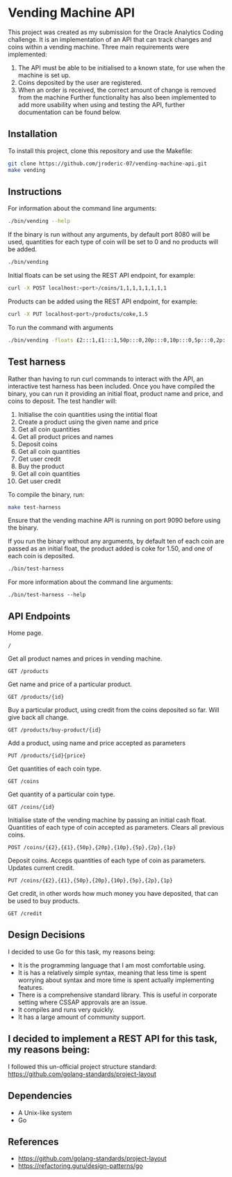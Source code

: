# Vending Machine API
This project was created as my submission for the Oracle Analytics Coding challenge. It is an implementation of an API that can track changes and coins within a vending machine.
Three main requirements were implemented:
1. The API must be able to be initialised to a known state, for use when the machine is set up.
2. Coins deposited by the user are registered.
3. When an order is received, the correct amount of change is removed from the machine
Further functionality has also been implemented to add more usability when using and testing the API, further documentation can be found below.

## Installation
To install this project, clone this repository and use the Makefile:
```bash
git clone https://github.com/jroderic-07/vending-machine-api.git
make vending
```

## Instructions
For information about the command line arguments:
```bash
./bin/vending --help
```

If the binary is run without any arguments, by default port 8080 will be used, quantities for each type of coin will be set to 0 and no products will be added.
```bash
./bin/vending
```

Initial floats can be set using the REST API endpoint, for example:
```bash
curl -X POST localhost:<port>/coins/1,1,1,1,1,1,1,1
```

Products can be added using the REST API endpoint, for example:
```bash
curl -X PUT localhost<port>/products/coke,1.5
```

To run the command with arguments
```bash
./bin/vending -floats £2:::1,£1:::1,50p:::0,20p:::0,10p:::0,5p:::0,2p:::0,1p:::0 -products coke:::1.5 -port :9090
```

## Test harness
Rather than having to run curl commands to interact with the API, an interactive test harness has been included.
Once you have compiled the binary, you can run it providing an initial float, product name and price, and coins to deposit.
The test handler will:
1. Initialise the coin quantities using the intitial float
2. Create a product using the given name and price
3. Get all coin quantities
4. Get all product prices and names
5. Deposit coins
6. Get all coin quantities
7. Get user credit
8. Buy the product
9. Get all coin quantities
10. Get user credit

To compile the binary, run:
```bash
make test-harness
```

Ensure that the vending machine API is running on port 9090 before using the binary.

If you run the binary without any arguments, by default ten of each coin are passed as an initial float, the product added is coke for 1.50, and one of each coin is deposited.
```bash
./bin/test-harness
```

For more information about the command line arguments:
```
./bin/test-harness --help
```

## API Endpoints
Home page.
```
/
```

Get all product names and prices in vending machine.
```
GET /products
```

Get name and price of a particular product.
```
GET /products/{id}
```

Buy a particular product, using credit from the coins deposited so far. Will give back all change.
```
GET /products/buy-product/{id}
```

Add a product, using name and price accepted as parameters
```
PUT /products/{id}{price}
```

Get quantities of each coin type.
```
GET /coins
```

Get quantity of a particular coin type.
```
GET /coins/{id}
```

Initialise state of the vending machine by passing an initial cash float. Quantities of each type of coin accepted as parameters. Clears all previous coins.
```
POST /coins/{£2},{£1},{50p},{20p},{10p},{5p},{2p},{1p}
```

Deposit coins. Acceps quantities of each type of coin as parameters. Updates current credit.
```
PUT /coins/{£2},{£1},{50p},{20p},{10p},{5p},{2p},{1p}
```

Get credit, in other words how much money you have deposited, that can be used to buy products.
```
GET /credit
```

## Design Decisions
I decided to use Go for this task, my reasons being:
- It is the programming language that I am most comfortable using.
- It is has a relatively simple syntax, meaning that less time is spent worrying about syntax and more time is spent actually implementing features.
- There is a comprehensive standard library. This is useful in corporate setting where CSSAP approvals are an issue.
- It compiles and runs very quickly.
- It has a large amount of community support.

I decided to implement a REST API for this task, my reasons being:
- 

I followed this un-official project structure standard: https://github.com/golang-standards/project-layout

## Dependencies
- A Unix-like system
- Go

## References
- https://github.com/golang-standards/project-layout
- https://refactoring.guru/design-patterns/go 

